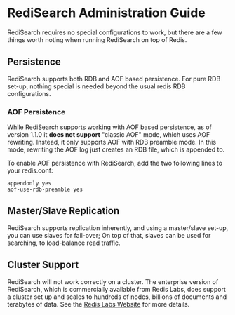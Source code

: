 # RediSearch Administration Guide

RediSearch requires no special configurations to work, but there are a few things worth noting when running RediSearch on top of Redis.

## Persistence

RediSearch supports both RDB and AOF based persistence. For pure RDB set-up, nothing special is needed beyond the usual redis RDB configurations.

### AOF Persistence

While RediSearch supports working with AOF based persistence, as of version 1.1.0 it **does not support** "classic AOF" mode, which uses AOF rewriting. Instead, it only supports AOF with RDB preamble mode. In this mode, rewriting the AOF log just creates an RDB file, which is appended to. 

To enable AOF persistence with RediSearch, add the two following lines to your redis.conf:

```
appendonly yes
aof-use-rdb-preamble yes
``` 

## Master/Slave Replication

RediSearch supports replication inherently, and using a master/slave set-up, you can use slaves for fail-over; On top of that, slaves can be used for searching, to load-balance read traffic. 

## Cluster Support

RediSearch will not work correctly on a cluster. The enterprise version of RediSearch, which is commercially available from Redis Labs, does support a cluster set up and scales to hundreds of nodes, billions of documents and terabytes of data. See the [Redis Labs Website](https://redislabs.com/redis-enterprise-documentation/developing/modules/redisearch/) for more details. 